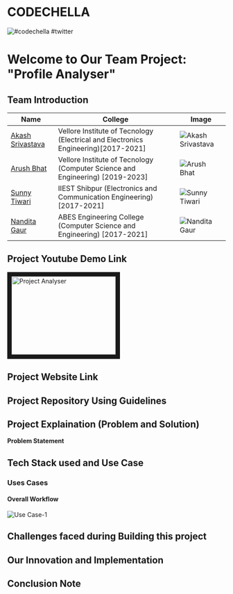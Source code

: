 # CODECHELLA
![#codechella #twitter](https://pbs.twimg.com/media/EnJYZEKVoAA8WbX.jpg)

# Welcome to Our Team Project: "Profile Analyser"

## Team Introduction 

| Name             | College  | Image |
| -------------    |----------------|------|
| [Akash Srivastava](https://www.linkedin.com/in/akash-s-233ab3160/)|Vellore Institute of Tecnology (Electrical and Electronics Engineering)[2017-2021]|![Akash Srivastava](https://media-exp1.licdn.com/dms/image/C5103AQERq-Hiqnqq9Q/profile-displayphoto-shrink_400_400/0?e=1611187200&v=beta&t=tZAaYCPdQ9zND5MawR7A731_TRxMZ2zeKaE5aBULQlc)|
| [Arush Bhat](https://www.linkedin.com/in/aarush-bhat/)|Vellore Institute of Tecnology (Computer Science and Engineering) [2019-2023]|![Arush Bhat](https://media-exp1.licdn.com/dms/image/C4D03AQHjjuanpnz7Ig/profile-displayphoto-shrink_400_400/0?e=1611187200&v=beta&t=pUiN61Oy2DkUd5FeNrFmK3UZWQCUPmioPujGodGDCt0)|
| [Sunny Tiwari](https://www.linkedin.com/in/sunny-tiwari-aa7392199/)|IIEST Shibpur (Electronics and Communication Engineering) [2017-2021]|![Sunny Tiwari](https://media-exp1.licdn.com/dms/image/C4E03AQFmt9f6bePadQ/profile-displayphoto-shrink_400_400/0?e=1611187200&v=beta&t=y6ovNrKTlJm_qzIDmSv2-UPNr53rxnYObWxnXwb8qjc)|
|[Nandita Gaur](https://www.linkedin.com/in/nanditagaur/)|ABES Engineering College (Computer Science and Engineering) [2017-2021]|![Nandita Gaur](https://media-exp1.licdn.com/dms/image/C5103AQHiTvJNfvJGcQ/profile-displayphoto-shrink_400_400/0?e=1611187200&v=beta&t=mp9yk0XsV7Xb2FSFRDiQkppYDdsoxNBGvoQNUbu1JMc)|

## Project Youtube Demo Link 

<a href="https://www.youtube.com/results?search_query=hackathon"><img src="https://i.ytimg.com/an_webp/5ZrYKULK-10/mqdefault_6s.webp?du=3000&sqp=CJbX4v0F&rs=AOn4CLCzbfSaW9Z-4wDwgwNTfDvwm_uZFQ" 
alt="Project Analyser" width="240" height="180" border="10" /></a>

## Project Website Link

## Project Repository Using Guidelines

## Project Explaination (Problem and Solution)
**Problem Statement**

## Tech Stack used and Use Case

### Uses Cases

#### Overall Workflow
![Use Case-1](https://github.com/AkashSrivastava1721/Profile_Analyser_-Codechella/blob/main/Readme%20Utilities/profile%20analyzer.jpg)

## Challenges faced during Building this project

## Our Innovation and Implementation

## Conclusion Note
